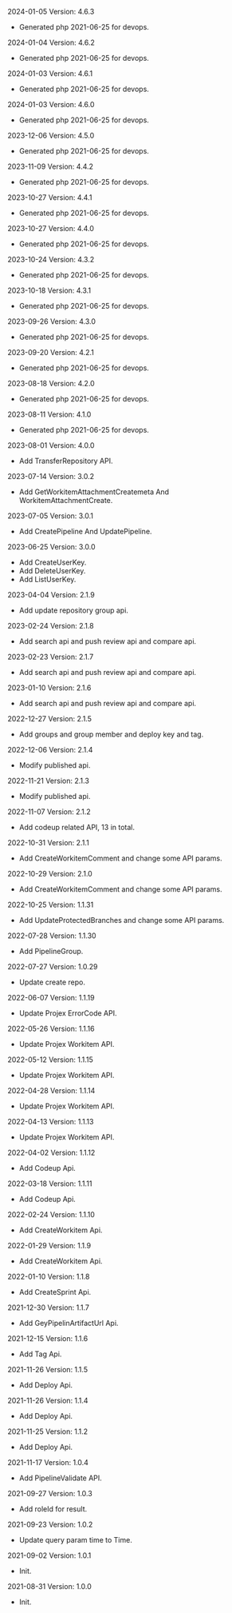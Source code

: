 2024-01-05 Version: 4.6.3
- Generated php 2021-06-25 for devops.

2024-01-04 Version: 4.6.2
- Generated php 2021-06-25 for devops.

2024-01-03 Version: 4.6.1
- Generated php 2021-06-25 for devops.

2024-01-03 Version: 4.6.0
- Generated php 2021-06-25 for devops.

2023-12-06 Version: 4.5.0
- Generated php 2021-06-25 for devops.

2023-11-09 Version: 4.4.2
- Generated php 2021-06-25 for devops.

2023-10-27 Version: 4.4.1
- Generated php 2021-06-25 for devops.

2023-10-27 Version: 4.4.0
- Generated php 2021-06-25 for devops.

2023-10-24 Version: 4.3.2
- Generated php 2021-06-25 for devops.

2023-10-18 Version: 4.3.1
- Generated php 2021-06-25 for devops.

2023-09-26 Version: 4.3.0
- Generated php 2021-06-25 for devops.

2023-09-20 Version: 4.2.1
- Generated php 2021-06-25 for devops.

2023-08-18 Version: 4.2.0
- Generated php 2021-06-25 for devops.

2023-08-11 Version: 4.1.0
- Generated php 2021-06-25 for devops.

2023-08-01 Version: 4.0.0
- Add TransferRepository API.

2023-07-14 Version: 3.0.2
- Add GetWorkitemAttachmentCreatemeta And WorkitemAttachmentCreate.

2023-07-05 Version: 3.0.1
- Add CreatePipeline And UpdatePipeline.

2023-06-25 Version: 3.0.0
- Add CreateUserKey.
- Add DeleteUserKey.
- Add ListUserKey.

2023-04-04 Version: 2.1.9
- Add update repository group api.

2023-02-24 Version: 2.1.8
- Add search api and push review api and compare api.

2023-02-23 Version: 2.1.7
- Add search api and push review api and compare api.

2023-01-10 Version: 2.1.6
- Add search api and push review api and compare api.

2022-12-27 Version: 2.1.5
- Add groups and group member and deploy key and tag.

2022-12-06 Version: 2.1.4
- Modify published api.

2022-11-21 Version: 2.1.3
- Modify published api.

2022-11-07 Version: 2.1.2
- Add codeup related API,  13 in total.

2022-10-31 Version: 2.1.1
- Add CreateWorkitemComment and change some API params.

2022-10-29 Version: 2.1.0
- Add CreateWorkitemComment and change some API params.

2022-10-25 Version: 1.1.31
- Add UpdateProtectedBranches and change some API params.

2022-07-28 Version: 1.1.30
- Add PipelineGroup.

2022-07-27 Version: 1.0.29
- Update create repo.

2022-06-07 Version: 1.1.19
- Update Projex ErrorCode API.

2022-05-26 Version: 1.1.16
- Update Projex Workitem API.

2022-05-12 Version: 1.1.15
- Update Projex Workitem API.

2022-04-28 Version: 1.1.14
- Update Projex Workitem API.

2022-04-13 Version: 1.1.13
- Update Projex Workitem API.

2022-04-02 Version: 1.1.12
- Add Codeup Api.

2022-03-18 Version: 1.1.11
- Add Codeup Api.

2022-02-24 Version: 1.1.10
- Add CreateWorkitem Api.

2022-01-29 Version: 1.1.9
- Add CreateWorkitem Api.

2022-01-10 Version: 1.1.8
- Add CreateSprint Api.

2021-12-30 Version: 1.1.7
- Add GeyPipelinArtifactUrl Api.

2021-12-15 Version: 1.1.6
- Add Tag Api.

2021-11-26 Version: 1.1.5
- Add Deploy Api.

2021-11-26 Version: 1.1.4
- Add Deploy Api.

2021-11-25 Version: 1.1.2
- Add Deploy Api.

2021-11-17 Version: 1.0.4
- Add PipelineValidate API.

2021-09-27 Version: 1.0.3
- Add roleId for result.

2021-09-23 Version: 1.0.2
- Update query param time to Time.

2021-09-02 Version: 1.0.1
- Init.

2021-08-31 Version: 1.0.0
- Init.

